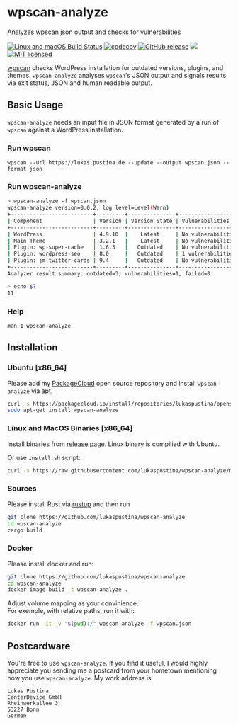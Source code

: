 # wpscan-analyze

Analyzes wpscan json output and checks for vulnerabilities

[![Linux and macOS Build Status](https://travis-ci.org/lukaspustina/wpscan-analyze.svg?branch=master)](https://travis-ci.org/lukaspustina/wpscan-analyze) [![codecov](https://codecov.io/gh/lukaspustina/wpscan-analyze/branch/master/graph/badge.svg)](https://codecov.io/gh/lukaspustina/wpscan-analyze) [![GitHub release](https://img.shields.io/github/release/lukaspustina/wpscan-analyze.svg)](https://github.com/lukaspustina/wpscan-analyze/releases) [![](https://img.shields.io/crates/v/wpscan-analyze.svg)](https://crates.io/crates/wpscan-analyze) [![MIT licensed](https://img.shields.io/badge/license-MIT-blue.svg?label=License)](./LICENSE)

[wpscan](https://wpscan.org) checks WordPress installation for outdated versions, plugins, and themes. `wpscan-analyze` analyses `wpscan`'s JSON output and signals results via exit status, JSON and human readable output.


## Basic Usage

`wpscan-analyze` needs an input file in JSON format generated by a run of `wpscan` against a WordPress installation.

### Run wpscan

`wpscan --url https://lukas.pustina.de --update --output wpscan.json --format json`

### Run wpscan-analyze

```bash
> wpscan-analyze -f wpscan.json
wpscan-analyze version=0.0.2, log level=Level(Warn)
+--------------------------+---------+---------------+--------------------+------------+------------+
| Component                | Version | Version State | Vulnerabilities    | Processing | Result     |
+--------------------------+---------+---------------+--------------------+------------+------------+
| WordPress                | 4.9.10  |    Latest     | No vulnerabilities |     Ok     |     Ok     |
| Main Theme               | 3.2.1   |    Latest     | No vulnerabilities |     Ok     |     Ok     |
| Plugin: wp-super-cache   | 1.6.3   |   Outdated    | No vulnerabilities |     Ok     |  Outdated  |
| Plugin: wordpress-seo    | 8.0     |   Outdated    | 1 vulnerabilities  |     Ok     | Vulnerable |
| Plugin: jm-twitter-cards | 9.4     |   Outdated    | No vulnerabilities |     Ok     |  Outdated  |
+--------------------------+---------+---------------+--------------------+------------+------------+
Analyzer result summary: outdated=3, vulnerabilities=1, failed=0

> echo $?
11
```

### Help

`man 1 wpscan-analyze`

## Installation

### Ubuntu [x86_64]

Please add my [PackageCloud](https://packagecloud.io/lukaspustina/opensource) open source repository and install `wpscan-analyze` via apt.

```bash
curl -s https://packagecloud.io/install/repositories/lukaspustina/opensource/script.deb.sh | sudo bash
sudo apt-get install wpscan-analyze
```

### Linux and MacOS Binaries [x86_64]

Install binaries from [release page](https://github.com/lukaspustina/wpscan-analyze/releases). Linux binary is compilied with Ubuntu.

Or use `install.sh` script:
```bash
curl -s https://raw.githubusercontent.com/lukaspustina/wpscan-analyze/master/install.sh | sh
```

### Sources

Please install Rust via [rustup](https://www.rustup.rs) and then run

```bash
git clone https://github.com/lukaspustina/wpscan-analyze
cd wpscan-analyze
cargo build
```

### Docker

Please install docker and run:

```bash
git clone https://github.com/lukaspustina/wpscan-analyze
cd wpscan-analyze
docker image build -t wpscan-analyze .
```

Adjust volume mapping as your convinience.  
For exemple, with relative paths, run it with: 

```bash
docker run -it -v "$(pwd):/" wpscan-analyze -f wpscan.json
```

## Postcardware

You're free to use `wpscan-analyze`. If you find it useful, I would highly appreciate you sending me a postcard from your hometown mentioning how you use `wpscan-analyze`. My work address is

```
Lukas Pustina
CenterDevice GmbH
Rheinwerkallee 3
53227 Bonn
German
